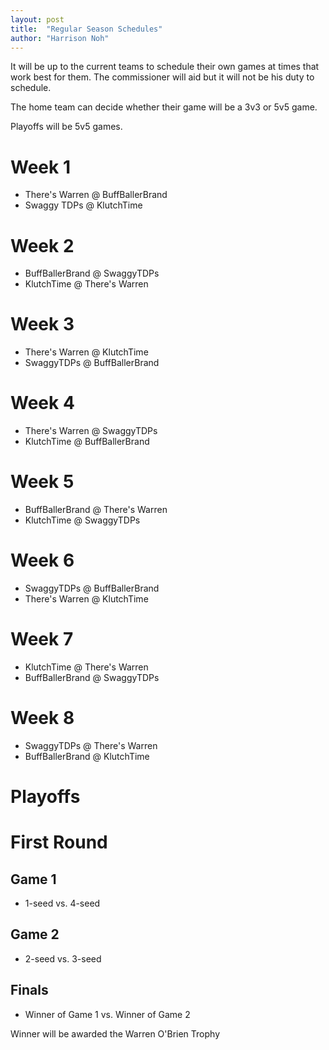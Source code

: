 ```yaml
---
layout: post
title:  "Regular Season Schedules"
author: "Harrison Noh"
---
```


It will be up to the current teams to schedule their own games at times that work best for them. The commissioner will aid but it will not be his duty to schedule.

The home team can decide whether their game will be a 3v3 or 5v5 game.

Playoffs will be 5v5 games.

# Week 1

* There's Warren @ BuffBallerBrand
* Swaggy TDPs @ KlutchTime

# Week 2

* BuffBallerBrand @ SwaggyTDPs
* KlutchTime @ There's Warren

# Week 3

* There's Warren @ KlutchTime
* SwaggyTDPs @ BuffBallerBrand

# Week 4

* There's Warren @ SwaggyTDPs
* KlutchTime @ BuffBallerBrand

# Week 5

* BuffBallerBrand @ There's Warren
* KlutchTime @ SwaggyTDPs

# Week 6

* SwaggyTDPs @ BuffBallerBrand
* There's Warren @ KlutchTime

# Week 7

* KlutchTime @ There's Warren
* BuffBallerBrand @ SwaggyTDPs

# Week 8

* SwaggyTDPs @ There's Warren
* BuffBallerBrand @ KlutchTime

# Playoffs

# First Round
## Game 1
* 1-seed vs. 4-seed

## Game 2
* 2-seed vs. 3-seed

## Finals

* Winner of Game 1 vs. Winner of Game 2

Winner will be awarded the Warren O'Brien Trophy
